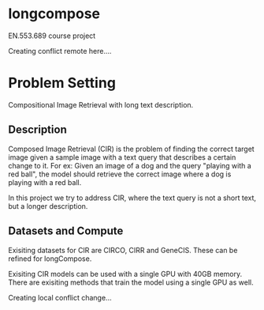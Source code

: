 # longcompose
EN.553.689 course project

Creating conflict remote here....

# Problem Setting
Compositional Image Retrieval with long text description. 

## Description
Composed Image Retrieval (CIR) is the problem of finding the correct target image given a sample image with a text query that describes a certain change to it.  For ex: Given an image of a dog and the query "playing with a red ball", the model should retrieve the correct image where a dog is playing with a red ball. 

In this project we try to address CIR, where the text query is not a short text, but a longer description. 

## Datasets and Compute
Exisiting datasets for CIR are CIRCO, CIRR and GeneCIS. These can be refined for longCompose. 

Exisiting CIR models can be used with a single GPU with 40GB memory. There are exisiting methods that train the model using a single GPU as well. 

Creating local conflict change...